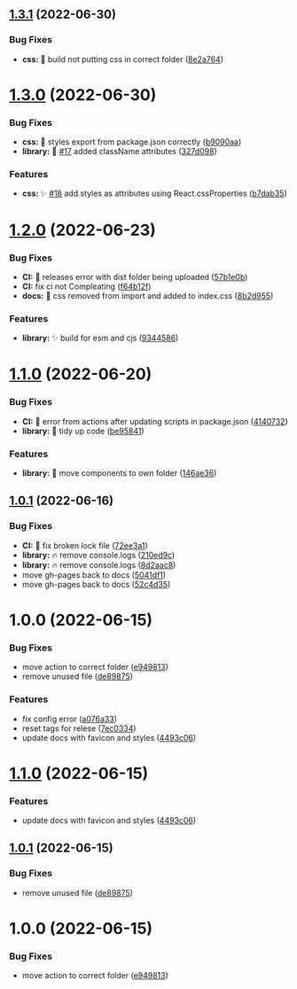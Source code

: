 ## [1.3.1](https://github.com/philstenning/react-resizable-collapsible-grid/compare/v1.3.0...v1.3.1) (2022-06-30)


### Bug Fixes

* **css:** 🐛 build not putting css in correct folder ([8e2a764](https://github.com/philstenning/react-resizable-collapsible-grid/commit/8e2a76436db39c91e4aa46e6ac280be6ddb64a40))

# [1.3.0](https://github.com/philstenning/react-resizable-collapsible-grid/compare/v1.2.0...v1.3.0) (2022-06-30)


### Bug Fixes

* **css:** 🐛 styles export from package.json correctly ([b9090aa](https://github.com/philstenning/react-resizable-collapsible-grid/commit/b9090aadb3d85dfdf0f913da9229a93fc331cd9f))
* **library:** 🐛 [#17](https://github.com/philstenning/react-resizable-collapsible-grid/issues/17) added className attributes ([327d098](https://github.com/philstenning/react-resizable-collapsible-grid/commit/327d09818d675f7d86fd242bcaf49c184f6b4dc4))


### Features

* **css:** ✨ [#18](https://github.com/philstenning/react-resizable-collapsible-grid/issues/18) add styles as attributes using React.cssProperties ([b7dab35](https://github.com/philstenning/react-resizable-collapsible-grid/commit/b7dab350089e8c26f9927545daf511944ea9c47f))

# [1.2.0](https://github.com/philstenning/react-resizable-collapsible-grid/compare/v1.1.0...v1.2.0) (2022-06-23)


### Bug Fixes

* **CI:** 🐛 releases error with dist folder being uploaded ([57b1e0b](https://github.com/philstenning/react-resizable-collapsible-grid/commit/57b1e0b7ecd970d016ad6904b16da89f7f5378b8))
* **CI:** fix ci not Compleating ([f64b12f](https://github.com/philstenning/react-resizable-collapsible-grid/commit/f64b12f95e4544cc72f1943eb42f4c2021af7c3c))
* **docs:** 🐛 css removed from import and added to index.css ([8b2d955](https://github.com/philstenning/react-resizable-collapsible-grid/commit/8b2d9550d7c1b48d39933cf499597dd11da3c06a))


### Features

* **library:** ✨ build for esm and cjs ([9344586](https://github.com/philstenning/react-resizable-collapsible-grid/commit/93445865984711a37b21149b9c77d5e827a6340d))

# [1.1.0](https://github.com/philstenning/react-resizable-collapsible-grid/compare/v1.0.1...v1.1.0) (2022-06-20)


### Bug Fixes

* **CI:** 🐛 error from actions after updating scripts in package.json ([4140732](https://github.com/philstenning/react-resizable-collapsible-grid/commit/4140732239e68140b537a3e35763c814ff9e75c2))
* **library:** 🎨 tidy up code ([be95841](https://github.com/philstenning/react-resizable-collapsible-grid/commit/be95841f4af75f600a0a798f5ab3ed5720b1e535))


### Features

* **library:** 🎨 move components to own folder ([146ae36](https://github.com/philstenning/react-resizable-collapsible-grid/commit/146ae36651a0d6a6169b1be7fb46568bde7c4a6e))

## [1.0.1](https://github.com/philstenning/react-resizable-collapsible-grid/compare/v1.0.0...v1.0.1) (2022-06-16)


### Bug Fixes

* **CI:** 🐛 fix broken lock file ([72ee3a1](https://github.com/philstenning/react-resizable-collapsible-grid/commit/72ee3a19457a00c493edf6c731b335455ba66573))
* **library:** 🔥 remove console.logs ([210ed9c](https://github.com/philstenning/react-resizable-collapsible-grid/commit/210ed9c6ed110bde3a230c0caa75658ea90d99e3))
* **library:** 🔥 remove console.logs ([8d2aac8](https://github.com/philstenning/react-resizable-collapsible-grid/commit/8d2aac8f916bb381ebf8668f474b0c7779f4145c))
* move gh-pages back to docs ([5041df1](https://github.com/philstenning/react-resizable-collapsible-grid/commit/5041df1c90fbf5e9162935e8ee247ad9ee8b64e6))
* move gh-pages back to docs ([52c4d35](https://github.com/philstenning/react-resizable-collapsible-grid/commit/52c4d35e4a5f1c13836d1b1f29c5ad7ab7153b38))

# 1.0.0 (2022-06-15)


### Bug Fixes

* move action to  correct folder ([e949813](https://github.com/philstenning/react-resizable-collapsible-grid/commit/e949813e6b22119cc9174bf5ecc9d8739ccf0273))
* remove unused file ([de89875](https://github.com/philstenning/react-resizable-collapsible-grid/commit/de89875faa110fca9b0b7410cfdae62e09f5b565))


### Features

* fix config error ([a076a33](https://github.com/philstenning/react-resizable-collapsible-grid/commit/a076a3332d60758f9c37f83302d7aec1626c33e9))
* reset tags for relese ([7ec0334](https://github.com/philstenning/react-resizable-collapsible-grid/commit/7ec0334259df4f935230059dbb1a76e739d527ff))
* update docs with favicon and styles ([4493c06](https://github.com/philstenning/react-resizable-collapsible-grid/commit/4493c06a3367c0b060355111dd695132debd2fc8))

# [1.1.0](https://github.com/philstenning/react-resizable-collapsible-grid/compare/v1.0.1...v1.1.0) (2022-06-15)


### Features

* update docs with favicon and styles ([4493c06](https://github.com/philstenning/react-resizable-collapsible-grid/commit/4493c06a3367c0b060355111dd695132debd2fc8))

## [1.0.1](https://github.com/philstenning/react-resizable-collapsible-grid/compare/v1.0.0...v1.0.1) (2022-06-15)


### Bug Fixes

* remove unused file ([de89875](https://github.com/philstenning/react-resizable-collapsible-grid/commit/de89875faa110fca9b0b7410cfdae62e09f5b565))

# 1.0.0 (2022-06-15)


### Bug Fixes

* move action to  correct folder ([e949813](https://github.com/philstenning/react-resizable-collapsible-grid/commit/e949813e6b22119cc9174bf5ecc9d8739ccf0273))
